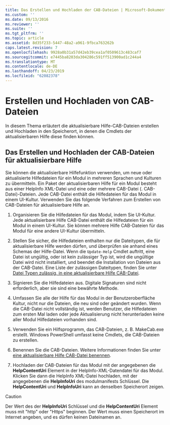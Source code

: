 ```yaml
---
title: Das Erstellen und Hochladen der CAB-Dateien | Microsoft-Dokumentation
ms.custom: ''
ms.date: 09/13/2016
ms.reviewer: ''
ms.suite: ''
ms.tgt_pltfrm: ''
ms.topic: article
ms.assetid: 8d35f233-5447-48a2-a961-9fbca763262b
caps.latest.revision: 7
ms.openlocfilehash: 9928a0b31a57d42eb39cea1af0509613c483caf7
ms.sourcegitcommit: e7445ba8203da304286c591ff513900ad1c244a4
ms.translationtype: MT
ms.contentlocale: de-DE
ms.lasthandoff: 04/23/2019
ms.locfileid: "62082378"
---
```

# <a name="how-to-create-and-upload-cab-files"></a>Erstellen und Hochladen von CAB-Dateien

In diesem Thema erläutert die aktualisierbare Hilfe-CAB-Dateien erstellen und Hochladen in den Speicherort, in denen die Cmdlets der aktualisierbaren Hilfe diese finden können.

## <a name="how-to-create-and-upload-updatable-help-cab-files"></a>Das Erstellen und Hochladen der CAB-Dateien für aktualisierbare Hilfe

Sie können die aktualisierbare Hilfefunktion verwenden, um neue oder aktualisierte Hilfedateien für ein Modul in mehreren Sprachen und Kulturen zu übermitteln. Ein Paket der aktualisierbaren Hilfe für ein Modul besteht aus einer HelpInfo XML-Datei und eine oder mehrere CAB-Datei (. CAB-Datei)-Dateien. Jede CAB-Datei enthält die Hilfedateien für das Modul in einem UI-Kultur. Verwenden Sie das folgende Verfahren zum Erstellen von CAB-Dateien für aktualisierbare Hilfe an.

1. Organisieren Sie die Hilfedateien für das Modul, indem Sie UI-Kultur. Jede aktualisierbare Hilfe CAB-Datei enthält die Hilfedateien für ein Modul in einem UI-Kultur. Sie können mehrere Hilfe CAB-Dateien für das Modul für eine andere UI-Kultur übermitteln.

2. Stellen Sie sicher, die Hilfedateien enthalten nur die Dateitypen, die für aktualisierbare Hilfe werden dürfen, und überprüfen sie anhand eines Schemas der Hilfe-Datei. Wenn die `Update-Help` Cmdlet auftritt, eine Datei ist ungültig, oder ist kein zulässiger Typ ist, wird die ungültige Datei wird nicht installiert, und beendet die Installation von Dateien aus der CAB-Datei. Eine Liste der zulässigen Dateitypen, finden Sie unter [Datei Typen zulässig, in eine aktualisierbare Hilfe CAB-Datei](./file-types-permitted-in-an-updatable-help-cab-file.md).

3. Signieren Sie die Hilfedateien aus. Digitale Signaturen sind nicht erforderlich, aber sie sind eine bewährte Methode.

4. Umfassen Sie alle der Hilfe für das Modul in der Benutzeroberfläche Kultur, nicht nur die Dateien, die neu sind oder geändert wurden. Wenn die CAB-Datei nicht vollständig ist, werden Benutzer, die Hilfedateien zum ersten Mal laden oder jede Aktualisierung nicht herunterladen keine aller Modul Hilfedateien vorhanden sind.

5. Verwenden Sie ein Hilfsprogramm, das CAB-Dateien, z. B. MakeCab.exe erstellt. Windows PowerShell umfasst keine Cmdlets, die CAB-Dateien zu erstellen.

6. Benennen Sie die CAB-Dateien. Weitere Informationen finden Sie unter [eine aktualisierbare Hilfe CAB-Datei benennen](./how-to-name-an-updatable-help-cab-file.md).

7. Hochladen der CAB-Dateien für das Modul mit der angegebenen die **HelpContentUri** Element in der HelpInfo-XML-Datendatei für das Modul. Klicken Sie dann die HelpInfo XML-Datei hochladen, mit der angegebenen die **HelpInfoUri** des modulmanifests Schlüssel. Die **HelpContentUri** und **HelpInfoUri** kann an denselben Speicherort zeigen.

> [!CAUTION]
> Der Wert des der **HelpInfoUri** Schlüssel und die **HelpContentUri** Element muss mit "http" oder "Https" beginnen. Der Wert muss einen Speicherort im Internet angeben, und es dürfen keinen Dateinamen an.